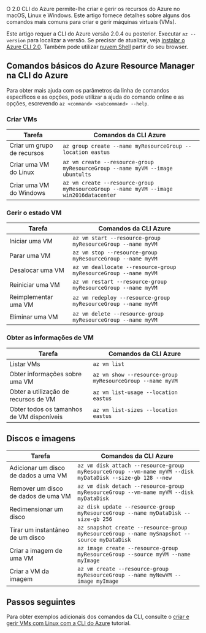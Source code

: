 O 2.0 CLI do Azure permite-lhe criar e gerir os recursos do Azure no macOS, Linux e Windows. Este artigo fornece detalhes sobre alguns dos comandos mais comuns para criar e gerir máquinas virtuais (VMs).

Este artigo requer a CLI do Azure versão 2.0.4 ou posterior. Executar `az --version` para localizar a versão. Se precisar de atualizar, veja [instalar o Azure CLI 2.0](/cli/azure/install-azure-cli). Também pode utilizar [nuvem Shell](/azure/cloud-shell/quickstart) partir do seu browser.

## <a name="basic-azure-resource-manager-commands-in-azure-cli"></a>Comandos básicos do Azure Resource Manager na CLI do Azure
Para obter mais ajuda com os parâmetros da linha de comandos específicos e as opções, pode utilizar a ajuda do comando online e as opções, escrevendo `az <command> <subcommand> --help`.

### <a name="create-vms"></a>Criar VMs
| Tarefa | Comandos da CLI Azure |
| --- | --- |
| Criar um grupo de recursos | `az group create --name myResourceGroup --location eastus` |
| Criar uma VM do Linux | `az vm create --resource-group myResourceGroup --name myVM --image ubuntults` |
| Criar uma VM do Windows | `az vm create --resource-group myResourceGroup --name myVM --image win2016datacenter` |

### <a name="manage-vm-state"></a>Gerir o estado VM
| Tarefa | Comandos da CLI Azure |
| --- | --- |
| Iniciar uma VM | `az vm start --resource-group myResourceGroup --name myVM` |
| Parar uma VM | `az vm stop --resource-group myResourceGroup --name myVM` |
| Desalocar uma VM | `az vm deallocate --resource-group myResourceGroup --name myVM` |
| Reiniciar uma VM | `az vm restart --resource-group myResourceGroup --name myVM` |
| Reimplementar uma VM | `az vm redeploy --resource-group myResourceGroup --name myVM` |
| Eliminar uma VM | `az vm delete --resource-group myResourceGroup --name myVM` |

### <a name="get-vm-info"></a>Obter as informações de VM
| Tarefa | Comandos da CLI Azure |
| --- | --- |
| Listar VMs | `az vm list` |
| Obter informações sobre uma VM | `az vm show --resource-group myResourceGroup --name myVM` |
| Obter a utilização de recursos de VM | `az vm list-usage --location eastus` |
| Obter todos os tamanhos de VM disponíveis | `az vm list-sizes --location eastus` |

## <a name="disks-and-images"></a>Discos e imagens
| Tarefa | Comandos da CLI Azure |
| --- | --- |
| Adicionar um disco de dados a uma VM | `az vm disk attach --resource-group myResourceGroup --vm-name myVM --disk myDataDisk --size-gb 128 --new ` |
| Remover um disco de dados de uma VM | `az vm disk detach --resource-group myResourceGroup --vm-name myVM --disk myDataDisk` |
| Redimensionar um disco | `az disk update --resource-group myResourceGroup --name myDataDisk --size-gb 256` |
| Tirar um instantâneo de um disco | `az snapshot create --resource-group myResourceGroup --name mySnapshot --source myDataDisk` |
| Criar a imagem de uma VM | `az image create --resource-group myResourceGroup --source myVM --name myImage` |
| Criar a VM da imagem | `az vm create --resource-group myResourceGroup --name myNewVM --image myImage` |


## <a name="next-steps"></a>Passos seguintes
Para obter exemplos adicionais dos comandos da CLI, consulte o [criar e gerir VMs com Linux com a CLI do Azure](../articles/virtual-machines/linux/tutorial-manage-vm.md) tutorial.

